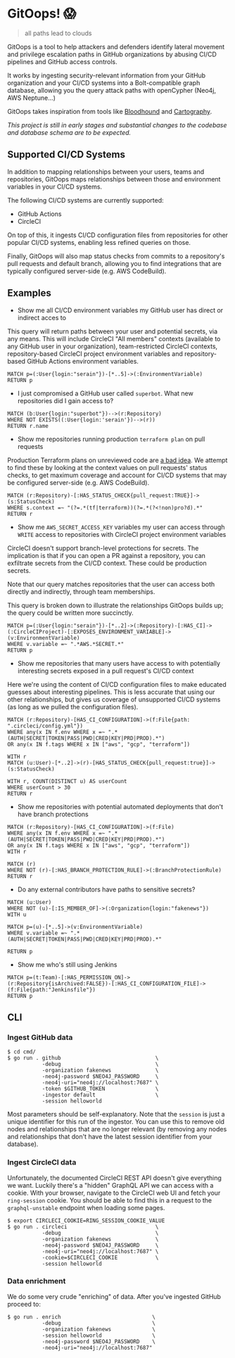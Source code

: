 # GitOops! 😱

> all paths lead to clouds

GitOops is a tool to help attackers and defenders identify lateral movement and privilege escalation paths in GitHub organizations by abusing CI/CD pipelines and GitHub access controls.

It works by ingesting security-relevant information from your GitHub organization and your CI/CD systems into a Bolt-compatible graph database, allowing you the query attack paths with openCypher (Neo4j, AWS Neptune...)

GitOops takes inspiration from tools like [Bloodhound](https://github.com/BloodHoundAD/BloodHound) and [Cartography](https://github.com/lyft/cartography).

_This project is still in early stages and substantial changes to the codebase and database schema are to be expected._

## Supported CI/CD Systems

In addition to mapping relationships between your users, teams and repositories, GitOops maps relationships between those and environment variables in your CI/CD systems.

The following CI/CD systems are currently supported:

- GitHub Actions
- CircleCI

On top of this, it ingests CI/CD configuration files from repositories for other popular CI/CD systems, enabling less refined queries on those.

Finally, GitOops will also map status checks from commits to a repository's pull requests and default branch, allowing you to find integrations that are typically configured server-side (e.g. AWS CodeBuild).

## Examples

- Show me all CI/CD environment variables my GitHub user has direct or indirect acces to

This query will return paths between your user and potential secrets, via any means. This will include CircleCI "All members" contexts (available to any GitHub user in your organization), team-restricted CircleCI contexts, repository-based CircleCI project environment variables and repository-based GitHub Actions environment variables.

```
MATCH p=(:User{login:"serain"})-[*..5]->(:EnvironmentVariable)
RETURN p
```

- I just compromised a GitHub user called `superbot`. What new repositories did I gain access to?

```
MATCH (b:User{login:"superbot"})-->(r:Repository)
WHERE NOT EXISTS((:User{login:'serain'})-->(r))
RETURN r.name
```

- Show me repositories running production `terraform plan` on pull requests

Production Terraform plans on unreviewed code are [a bad idea](https://alex.kaskaso.li/post/terraform-plan-rce). We attempt to find these by looking at the context values on pull requests' status checks, to get maximum coverage and account for CI/CD systems that may be configured server-side (e.g. AWS CodeBuild).

```
MATCH (r:Repository)-[:HAS_STATUS_CHECK{pull_request:TRUE}]->(s:StatusCheck)
WHERE s.context =~ "(?=.*(tf|terraform))(?=.*(?<!non)pro?d).*"
RETURN r
```

- Show me `AWS_SECRET_ACCESS_KEY` variables my user can access through `WRITE` access to repositories with CircleCI project environment variables

CircleCI doesn't support branch-level protections for secrets. The implication is that if you can open a PR against a repository, you can exfiltrate secrets from the CI/CD context. These could be production secrets.

Note that our query matches repositories that the user can access both directly and indirectly, through team memberships.

This query is broken down to illustrate the relationships GitOops builds up; the query could be written more succinctly.

```
MATCH p=(:User{login:"serain"})-[*..2]->(:Repository)-[:HAS_CI]->(:CircleCIProject)-[:EXPOSES_ENVIRONMENT_VARIABLE]->(v:EnvironmentVariable)
WHERE v.variable =~ ".*AWS.*SECRET.*"
RETURN p
```

- Show me repositories that many users have access to with potentially interesting secrets exposed in a pull request's CI/CD context

Here we're using the content of CI/CD configuration files to make educated guesses about interesting pipelines. This is less accurate that using our other relationships, but gives us coverage of unsupported CI/CD systems (as long as we pulled the configuration files).

```
MATCH (r:Repository)-[HAS_CI_CONFIGURATION]->(f:File{path: ".circleci/config.yml"})
WHERE any(x IN f.env WHERE x =~ ".*(AUTH|SECRET|TOKEN|PASS|PWD|CRED|KEY|PRD|PROD).*")
OR any(x IN f.tags WHERE x IN ["aws", "gcp", "terraform"])

WITH r
MATCH (u:User)-[*..2]->(r)-[HAS_STATUS_CHECK{pull_request:true}]->(s:StatusCheck)

WITH r, COUNT(DISTINCT u) AS userCount
WHERE userCount > 30
RETURN r
```

- Show me repositories with potential automated deployments that don't have branch protections

```
MATCH (r:Repository)-[HAS_CI_CONFIGURATION]->(f:File)
WHERE any(x IN f.env WHERE x =~ ".*(AUTH|SECRET|TOKEN|PASS|PWD|CRED|KEY|PRD|PROD).*")
OR any(x IN f.tags WHERE x IN ["aws", "gcp", "terraform"])
WITH r

MATCH (r)
WHERE NOT (r)-[:HAS_BRANCH_PROTECTION_RULE]->(:BranchProtectionRule)
RETURN r
```

- Do any external contributors have paths to sensitive secrets?

```
MATCH (u:User)
WHERE NOT (u)-[:IS_MEMBER_OF]->(:Organization{login:"fakenews"})
WITH u

MATCH p=(u)-[*..5]->(v:EnvironmentVariable)
WHERE v.variable =~ ".*(AUTH|SECRET|TOKEN|PASS|PWD|CRED|KEY|PRD|PROD).*"

RETURN p
```

- Show me who's still using Jenkins

```
MATCH p=(t:Team)-[:HAS_PERMISSION_ON]->(r:Repository{isArchived:FALSE})-[:HAS_CI_CONFIGURATION_FILE]->(f:File{path:"Jenkinsfile"})
RETURN p
```

## CLI

### Ingest GitHub data

```
$ cd cmd/
$ go run . github                              \
           -debug                              \
           -organization fakenews              \
           -neo4j-password $NEO4J_PASSWORD     \
           -neo4j-uri="neo4j://localhost:7687" \
           -token $GITHUB_TOKEN                \
           -ingestor default                   \
           -session helloworld
```

Most parameters should be self-explanatory. Note that the `session` is just a unique identifier for this run of the ingestor. You can use this to remove old nodes and relationships that are no longer relevant (by removing any nodes and relationships that don't have the latest session identifier from your database).

### Ingest CircleCI data

Unfortunately, the documented CircleCI REST API doesn't give everything we want. Luckily there's a "hidden" GraphQL API we can access with a cookie. With your browser, navigate to the CircleCI web UI and fetch your `ring-session` cookie. You should be able to find this in a request to the `graphql-unstable` endpoint when loading some pages.

```
$ export CIRCLECI_COOKIE=RING_SESSION_COOKIE_VALUE
$ go run . circleci                            \
           -debug                              \
           -organization fakenews              \
           -neo4j-password $NEO4J_PASSWORD     \
           -neo4j-uri="neo4j://localhost:7687" \
           -cookie=$CIRCLECI_COOKIE            \
           -session helloworld
```

### Data enrichment

We do some very crude "enriching" of data. After you've ingested GitHub proceed to:

```
$ go run . enrich                             \
           -debug                             \
           -organization fakenews             \
           -session helloworld                \
           -neo4j-password $NEO4J_PASSWORD    \
           -neo4j-uri="neo4j://localhost:7687"
```

